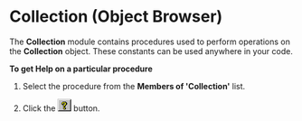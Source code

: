 
# Collection (Object Browser)

The  **Collection** module contains procedures used to perform operations on the **Collection** object. These constants can be used anywhere in your code.

 **To get Help on a particular procedure**




1. Select the procedure from the  **Members of 'Collection'** list.
    
2. Click the 
![](images/but_help_ZA01201583.gif) button.
    

